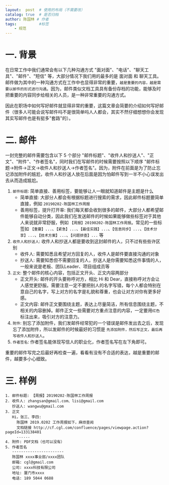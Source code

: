 ```yaml
---
layout:  post  # 使用的布局（不需要改）
catalog: true  # 是否归档
author: 陈国林 # 作者
tags:          #标签
    - 规范
---
```


# 一. 背景
在日常工作中我们通常会有以下几种沟通方式 "面对面"、"电话"、"聊天工具"、"邮件"、"短信" 等，大部分情况下我们用的最多的是 面对面 和 聊天工具。邮件做为其中的一种沟通方式在工作中也显得非常的重要，`越是重要的内容，越是需要以邮件的形式进行沟通`。因为，邮件类似文档工具具有备份存档的功能，能够及时把重要的内容同步给相关的人员，是一种非常重要的沟通方式。

因此在职场中如何写好邮件就显得非常的重要，这篇文章会简要的介绍如何写好邮件（很多人可能会说写邮件吗不是很简单吗人人都会，其实不然仔细想想你会发现其实写邮件也是有挺多"套路"的）。

# 二. 邮件
一封完整的邮件需要包含以下 5 个部分 "邮件标题"、"收件人和抄送人"、"正文"、"附件"、"作者签名"，同时我们在写邮件的时候需要按照以下顺序 "邮件标题->附件->正文->收件人和抄送人->作者签名"。因为，附件在前面是为了防止忘记添加附件的尴尬，收件人和抄送人放在后面是因为怕邮件写到一半不小心误发出去从而造成尴尬。

1. `邮件标题`: 简单直接、善用标签，要能够让人一眼就知道邮件是主题是什么
    + 简单直接: 大部分人都会有根据标题进行搜索的需求，因此邮件标题要简单直接，例如 `20190202-陈国林工作周报`
    + 善用标签，提升打开率: 我们每天都会收到很多的邮件，大部分人都希望邮件能够自动分类，因此我们在发送邮件的时候如果能够做些标签对于其他人来说就非常舒服，例如 `【周报】20190202-陈国林工作周报`。常见的一些标签如 `【重要】...`、`【紧急】...`、`【最佳实践】...`、`【信息同步】...`、`【技术分享】...`、`【技术方案】...`、`【问题排查】...` 等
2. `收件人和抄送人`: 收件人和抄送人都是要收到这封邮件的人，只不过有些些许区别
    + 收件人: 需要知悉且希望对方回复的人，收件人是邮件要直接沟通的对象
    + 抄送人: 需要知悉但不需要回复的人，抄送人是你需要知悉这件事情的人，一般来说是老板、团队Leader、项目组成员等
3. `正文`: 整个邮件的核心内容，包括正文开头、正文内容两部分
    + 正文开头: 邮件的开头要称呼对方，相比 Hi 和 Dear，直接称呼对方会让人感觉更舒服。需要注意一定不要把别人的名字写错，每个人都会特别在意自己的名字，写上对方的名字是礼貌和尊重，也会让对方对你有更多好感。
    + 正文内容: 邮件正文要围绕主题，表达上尽量简洁，所有信息围绕主题，不相关的内容删掉。邮件正文一些需要对方重点注意的内容，一定要用`红色`标注出来，吸引对方的注意力。
4. `附件`: 别忘了添加附件，我们发邮件经常犯的一个错误是邮件发出去之后，发现忘了添加附件，所以发邮件的时候最好的习惯是 `先添加附件，然后写正文，最后再写收件人和抄送人`。
5. `作者签名`: 作者签名能体现写信人的职业化，作者签名写在左下角即可。

重要的邮件写完之后最好再检查一遍，看看有没有不合适的表达，越是重要的邮件，越要多小心细致。

# 三. 样例
```
1. 邮件标题: 【周报】20190202-陈国林工作周报
2. 收件人: zhangsan@gmail.com、lisi@gmail.com
   抄送人: wangwu@gmail.com
3. 正文
   Hi，张三、李四:
     陈国林 2019.0202 工作周报如下，麻烦查阅 
     文档链接 http://cf.cgl.com/confluence/pages/viewpage.action?pageId=133138401
     ......
4. 附件: PDF文档（也可以没有）
5. 作者签名
   -----------------------
   陈国林 xxxx事业部/xxxx团队
   邮箱: cgl@gmail.com
   公司: xxxx科技有限公司
   地址: 厦门市xxxx
   电话: 189 5044 0688
```


